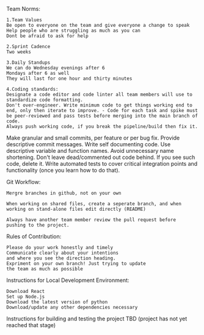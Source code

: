 
Team Norms:

	1.Team Values
 	Be open to everyone on the team and give everyone a change to speak
	Help people who are struggling as much as you can
	Dont be afraid to ask for help
	
	2.Sprint Cadence
	Two weeks

	3.Daily Standups
	We can do Wednesday evenings after 6
	Mondays after 6 as well
	They will last for one hour and thirty minutes 

	4.Coding standards: 
	Designate a code editor and code linter all team members will use to standardize code formatting.
	Don't over-engineer. Write minimum code to get things working end to end, only then iterate to improve. - Code for each task and spike must be peer-reviewed and pass tests before merging into the main branch of code.
	Always push working code, if you break the pipeline/build then fix it.
Make granular and small commits, per feature or per bug fix.
	Provide descriptive commit messages.
	Write self documenting code. Use descriptive variable and function names. Avoid unnecessary name shortening.
	Don't leave dead/commented out code behind. If you see such code, delete it.
	Write automated tests to cover critical integration points and functionality (once you learn how to do that).
	
Git Workflow:
	
	Mergre branches in github, not on your own

	When working on shared files, create a seperate branch, and when 
	working on stand-alone files edit directly (README)

	Always have another team member review the pull request before 
	pushing to the project. 

Rules of Contribution:

	Please do your work honestly and timely
	Communicate clearly about your intentions
	and where you see the direction heading. 
	Expriment on your own branch! Just trying to update
	the team as much as possible

Instructions for Local Development Environment:

	Download React
	Set up Node.js
	Download the latest version of python
	Download/update any other dependencies necessary

Instructions for building and testing the project 
	TBD (project has not yet reached that stage)


